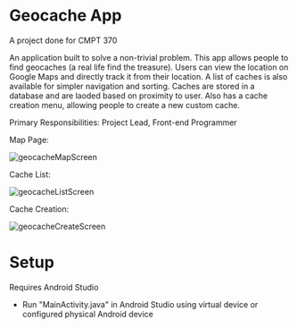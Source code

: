 # Geocache App
 A project done for CMPT 370

 An application built to solve a non-trivial problem. This app allows people to find geocaches (a real life find the treasure). Users can view the location on Google Maps and directly track it from their location. A list of caches is also available for simpler navigation and sorting. Caches are stored in a database and are laoded based on proximity to user. Also has a cache creation menu, allowing people to create a new custom cache.
 
 Primary Responsibilities: Project Lead, Front-end Programmer
  
Map Page:

![geocacheMapScreen](https://user-images.githubusercontent.com/73213301/227702437-91762338-c41d-4157-b9ce-9409ea8e2b6e.PNG)

Cache List:
 
![geocacheListScreen](https://user-images.githubusercontent.com/73213301/227702507-3d13aebe-6e8d-496e-a027-3eb8ba4001a0.PNG)

 
Cache Creation:

![geocacheCreateScreen](https://user-images.githubusercontent.com/73213301/227702539-3df99428-cb07-41a5-8b68-2a9b95c75d8e.PNG)


# Setup
Requires Android Studio

* Run "MainActivity.java" in Android Studio using virtual device or configured physical Android device
